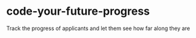 # code-your-future-progress
Track the progress of applicants and let them see how far along they are
